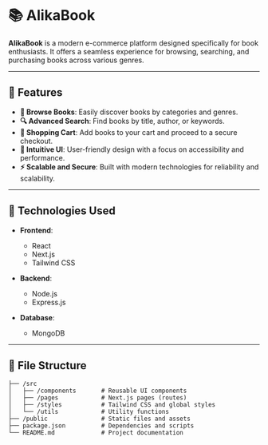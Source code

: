 # 📚 AlikaBook  

**AlikaBook** is a modern e-commerce platform designed specifically for book enthusiasts. It offers a seamless experience for browsing, searching, and purchasing books across various genres.  

---

## 🌟 Features  

- **📖 Browse Books**: Easily discover books by categories and genres.  
- **🔍 Advanced Search**: Find books by title, author, or keywords.  
- **🛒 Shopping Cart**: Add books to your cart and proceed to a secure checkout.  
- **🎨 Intuitive UI**: User-friendly design with a focus on accessibility and performance.  
- **⚡ Scalable and Secure**: Built with modern technologies for reliability and scalability.  

---

## 🚀 Technologies Used  

- **Frontend**:  
  - React  
  - Next.js  
  - Tailwind CSS  

- **Backend**:  
  - Node.js  
  - Express.js  

- **Database**:  
  - MongoDB  

---

## 📂 File Structure  

```plaintext
├── /src
│   ├── /components       # Reusable UI components
│   ├── /pages            # Next.js pages (routes)
│   ├── /styles           # Tailwind CSS and global styles
│   └── /utils            # Utility functions
├── /public               # Static files and assets
├── package.json          # Dependencies and scripts
└── README.md             # Project documentation
